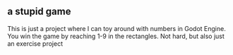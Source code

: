 ## a stupid game

This is just a project where I can toy around with numbers in Godot Engine.
You win the game by reaching 1-9 in the rectangles. Not hard, but also just
an exercise project
